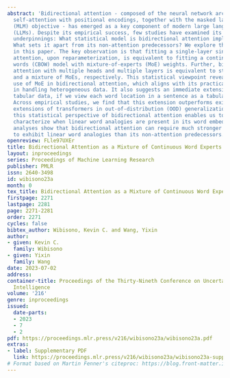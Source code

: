 ```yaml
---
abstract: 'Bidirectional attention - composed of the neural network architecture of
  self-attention with positional encodings, together with the masked language model
  (MLM) objective - has emerged as a key component of modern large language models
  (LLMs). Despite its empirical success, few studies have examined its statistical
  underpinnings: What statistical model is bidirectional attention implicitly fitting?
  What sets it apart from its non-attention predecessors? We explore these questions
  in this paper. The key observation is that fitting a single-layer single-head bidirectional
  attention, upon reparameterization, is equivalent to fitting a continuous bag of
  words (CBOW) model with mixture-of-experts (MoE) weights. Further, bidirectional
  attention with multiple heads and multiple layers is equivalent to stacked MoEs
  and a mixture of MoEs, respectively. This statistical viewpoint reveals the distinct
  use of MoE in bidirectional attention, which aligns with its practical effectiveness
  in handling heterogeneous data. It also suggests an immediate extension to categorical
  tabular data, if we view each word location in a sentence as a tabular feature.
  Across empirical studies, we find that this extension outperforms existing tabular
  extensions of transformers in out-of-distribution (OOD) generalization. Finally,
  this statistical perspective of bidirectional attention enables us to theoretically
  characterize when linear word analogies are present in its word embeddings. These
  analyses show that bidirectional attention can require much stronger assumptions
  to exhibit linear word analogies than its non-attention predecessors.'
openreview: FLle97UXEr
title: Bidirectional Attention as a Mixture of Continuous Word Experts
layout: inproceedings
series: Proceedings of Machine Learning Research
publisher: PMLR
issn: 2640-3498
id: wibisono23a
month: 0
tex_title: Bidirectional Attention as a Mixture of Continuous Word Experts
firstpage: 2271
lastpage: 2281
page: 2271-2281
order: 2271
cycles: false
bibtex_author: Wibisono, Kevin C. and Wang, Yixin
author:
- given: Kevin C.
  family: Wibisono
- given: Yixin
  family: Wang
date: 2023-07-02
address:
container-title: Proceedings of the Thirty-Nineth Conference on Uncertainty in Artificial
  Intelligence
volume: '216'
genre: inproceedings
issued:
  date-parts:
  - 2023
  - 7
  - 2
pdf: https://proceedings.mlr.press/v216/wibisono23a/wibisono23a.pdf
extras:
- label: Supplementary PDF
  link: https://proceedings.mlr.press/v216/wibisono23a/wibisono23a-supp.pdf
# Format based on Martin Fenner's citeproc: https://blog.front-matter.io/posts/citeproc-yaml-for-bibliographies/
---
```

